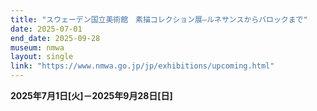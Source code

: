 ```yaml
---
title: "スウェーデン国立美術館　素描コレクション展―ルネサンスからバロックまで"
date: 2025-07-01
end_date: 2025-09-28
museum: nmwa
layout: single
link: "https://www.nmwa.go.jp/jp/exhibitions/upcoming.html"
---
```


**2025年7月1日[火]－2025年9月28日[日]**
